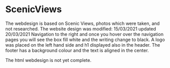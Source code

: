 # ScenicViews

The webdesign is based on Scenic Views, photos which were taken, and not researched.
The website design was modified: 15/03/2021 updated 20/03/2021
Navigation to the right and once you hover over the navigation pages you will see the box fill white and the writing change to black.
A logo was placed on the left hand side and h1 displayed also in the header.
The footer has a background colour and the text is aligned in the center.

The html webdesign is not yet complete.
